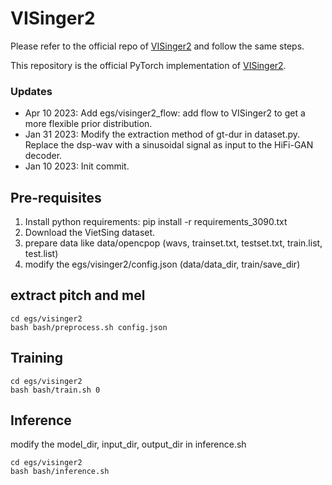# VISinger2

Please refer to the official repo of [VISinger2](https://github.com/zhangyongmao/VISinger2) and follow the same steps.

This repository is the official PyTorch implementation of [VISinger2](https://arxiv.org/abs/2211.02903).

### Updates
- Apr 10 2023: Add egs/visinger2_flow: add flow to VISinger2 to get a more flexible prior distribution.
- Jan 31 2023: Modify the extraction method of gt-dur in dataset.py. Replace the dsp-wav with a sinusoidal signal as input to the HiFi-GAN decoder.
- Jan 10 2023: Init commit.

## Pre-requisites
1. Install python requirements: pip install -r requirements_3090.txt
2. Download the VietSing dataset.
3. prepare data like data/opencpop (wavs, trainset.txt, testset.txt, train.list, test.list)
4. modify the egs/visinger2/config.json (data/data_dir, train/save_dir)

## extract pitch and mel
```
cd egs/visinger2
bash bash/preprocess.sh config.json
```

## Training
```
cd egs/visinger2
bash bash/train.sh 0
```

## Inference
modify the model_dir, input_dir, output_dir in inference.sh
```
cd egs/visinger2
bash bash/inference.sh
```


